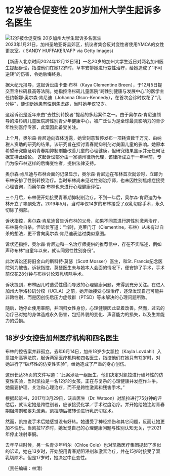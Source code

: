 # 12岁被仓促变性 20岁加州大学生起诉多名医生

![12岁被仓促变性 20岁加州大学生起诉多名医生](https://i.ntdtv.com/assets/uploads/2023/03/id103672228-GettyImages-1246425474-800x450.jpg)  
2023年1月21日，加州圣地亚哥县郊区，抗议者集会反对变性者使用YMCA的女性更衣室。( SANDY HUFFAKER/AFP via Getty Images)

【新唐人北京时间2024年12月12日讯】一名20岁的加州大学生近日对两名加州医生提起诉讼，指控他们在她12岁时，草率安排她进行变性治疗，给她造成了“不可逆转”的伤害，令她后悔终身。

据大纪元报导，这起诉讼由卡亚·布林（Kaya Clementine Breen），于12月5日提交至洛杉矶县高等法院。她指控洛杉矶儿童医院“跨性别健康与发展中心”的医学主任约翰娜·奥尔森·肯尼迪（Johanna Olson-Kennedy），在首次会诊时仅花了“几分钟”，便诊断她患有性别焦虑症，当时她年仅12岁。

这起诉讼是近年来由“去性别转换者”提起的多起案件之一。由于奥尔森·肯尼迪领导的洛杉矶儿童医院跨性别青少年健康中心，被广泛认为是全球最具影响力的青少年性别医疗专家，此案因此备受关注。

上个月，奥尔森·肯尼迪向媒体透露，她曾刻意暂停发布一项耗资数千万元、由纳税人资助的研究的结果。该研究旨在探讨青春期抑制剂对美国儿童的影响。她原本希望研究能证明青春期抑制剂能改善儿童的心理健康，但研究结果显示并无任何证据支持此结论。 这起诉讼部分由一家德州律所代理，该律所成立于一年半前，专门为像布林这样的后悔变性者，提供法律支持。

奥尔森·肯尼迪与布林会面的记录显示，奥尔森·肯尼迪在布林首次就诊时，立即为布林安排了性别转换治疗。当时布林尚未见过性别治疗师，也未因性别焦虑症接受心理咨询，而奥尔森·布林也未进行心理健康评估。

三个月后，布林便开始接受青春期抑制剂治疗。不到一年后，奥尔森·肯尼迪为布林开立了睾酮处方。2019年5月，当时年仅14岁的布林接受了双乳切除手术，永久切除了胸部。

诉状指控，奥尔森·肯尼迪曾告诉布林的父母，如果不同意进行跨性别激素治疗，布林将会自杀。但诉状写道：“当时，克莱门汀（Clementine，布林）从未有过自杀的想法，更不曾向奥尔森·肯尼迪表达过类似意图。

诉状还指控，奥尔森·肯尼迪和一名治疗师提供的推荐信中，存在不实陈述，例如声称布林“自童年以来，就认同男性性别身份”。

此次诉讼还将旧金山的斯科特·莫瑟（Scott Mosser）医生，和St. Francis纪念医院列为被告。诉状指控，莫瑟医生未与她本人会面的情况下，便安排了手术，手术前仅花28分钟与布林讨论双乳切除手术。

诉状提到，布林因儿时遭受性侵而导致的心理健康问题，未得到充分关注。在进入加州大学洛杉矶分校（UCLA）之前，她开始接受心理治疗，逐渐发现自己可能并非跨性别，而是因创伤后压力症候群（PTSD）等未解决的心理问题所致。

随后，她停止使用睾酮，并回归女性身份，心理健康因此显着改善。然而，过去的治疗已对她的身体造成永久伤害，包括外貌的变化、声音能力的损失，以及生育能力的受损。

## 18岁少女控告加州医疗机构和四名医生

布林的控告案并非孤立。去年6月14日，加州18岁少女凯拉（Kayla Lovdahl）入禀加州高等法院，起诉两家医疗机构和四名医生，指控他们在她只有12岁时，对她进行了“破坏性的仿变性实验”，给她造成了严重的身心创伤。

这份长达35页的文件写道：“此案涉及一组医生，他们决定对凯拉进行破坏性的仿变性实验，当时凯拉是一名12岁的女孩，正在与复杂的心理健康并发症作斗争。她需要护理、关注和心理治疗，而不是跨性激素和残害手术。”

根据起诉书，2017年3月29日，沃森医生（Dr. Watson）对凯拉进行75分钟的评估后，就认定她是跨性别者，应该接受化学／手术过度治疗。并开始给她注射青春期阻滞剂和睾丸激素。凯拉随后被转诊进行乳房切除术。

然而，凯拉说手术后她感觉没有好转。她遭受了神经损伤和其它问题，反而让她更加不快乐。当凯拉17岁时，她发觉自己的心理健康问题与性别认知无关，于2021年停止注射睾酮。

去年早些时候，另一名青少年科尔（Chloe Cole）也对凯撒医疗集团提起了类似的诉讼，她在13岁时，开始服用青春期阻滞剂和激素治疗，并在15岁时接受了双乳切除术。但是17岁时，她决定中止变性。

（责任编辑：林清）
<!-- tcd_original_link https://www.ntdtv.com/gb/mkt_ipad/2024/12/11/a103936995.html -->
